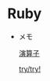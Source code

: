 # Ruby

- メモ

  [演算子](https://github.com/DaisukeKarasawa/ruby-memo/tree/main/operator)

  [try/try!](https://github.com/DaisukeKarasawa/ruby-memo/tree/main/try)
